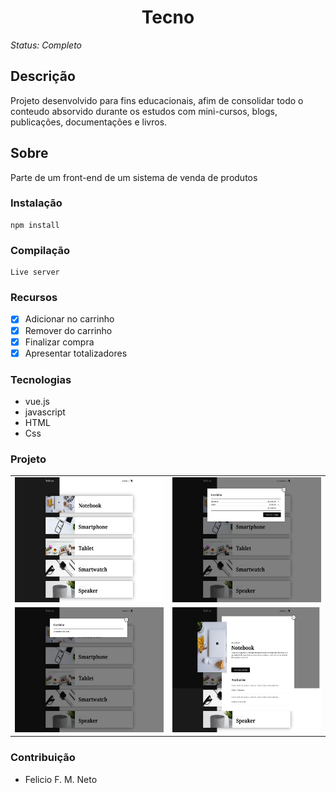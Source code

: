 <h1 align="center">Tecno</h1>

_Status: Completo_

## Descrição

Projeto desenvolvido para fins educacionais, afim de consolidar todo o conteudo absorvido durante os estudos com mini-cursos, blogs, publicações, documentações e livros.

## Sobre

Parte de um front-end de um sistema de venda de produtos

### Instalação

```
npm install
```

### Compilação

```
Live server
```

### Recursos

- [x] Adicionar no carrinho
- [x] Remover do carrinho
- [x] Finalizar compra
- [x] Apresentar totalizadores

### Tecnologias

- vue.js
- javascript
- HTML
- Css

### Projeto

<table>
<tr>
<td><img src="./print/print01.png" height="200px" style="display: inline-block, border: 1px solid black"></td>
<td><img src="./print/print02.png" height="200px" style="display: inline-block, border: 1px solid black"></td>  
<tr>
<td><img src="./print/print03.png" height="200px" style="display: inline-block, border: 1px solid black"></td>
<td><img src="./print/print04.png" height="200px" style="display: inline-block, border: 1px solid black"></td>  
<tr>
</table>

### Contribuição

- Felicio F. M. Neto

